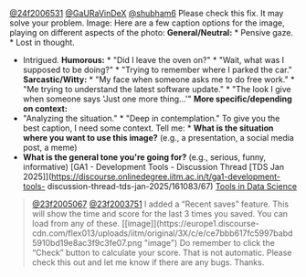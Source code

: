 [@24f2006531](/u/24f2006531) [@GaURaVinDeX](/u/gauravindex)
[@shubham6](/u/shubham6)
Please check this fix. It may solve your problem.
Image: Here are a few caption options for the image, playing on different
aspects of the photo: **General/Neutral:** * Pensive gaze. * Lost in thought.
* Intrigued. **Humorous:** * "Did I leave the oven on?" * "Wait, what was I
supposed to be doing?" * "Trying to remember where I parked the car."
**Sarcastic/Witty:** * "My face when someone asks me to do free work." * "Me
trying to understand the latest software update." * "The look I give when
someone says 'Just one more thing...'" **More specific/depending on context:**
* "Analyzing the situation." * "Deep in contemplation." To give you the best
caption, I need some context. Tell me: * **What is the situation where you
want to use this image?** (e.g., a presentation, a social media post, a meme)
* **What is the general tone you're going for?** (e.g., serious, funny,
informative)
[GA1 - Development Tools - Discussion Thread [TDS Jan
2025]](https://discourse.onlinedegree.iitm.ac.in/t/ga1-development-tools-
discussion-thread-tds-jan-2025/161083/67) [Tools in Data
Science](/c/courses/tds-kb/34)
> [@23f2005067](/u/23f2005067) [@23f2003751](/u/23f2003751) I added a “Recent
> saves” feature. This will show the time and score for the last 3 times you
> saved. You can load from any of these. [[image]](https://europe1.discourse-
> cdn.com/flex013/uploads/iitm/original/3X/c/e/ce7bbb617fc5997babd5910bd19e8ac3f9c3fe07.png
> "image") Do remember to click the “Check” button to calculate your score.
> That is not automatic. Please check this out and let me know if there are
> any bugs. Thanks.